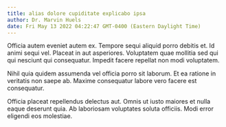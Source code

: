 ```yaml
---
title: alias dolore cupiditate explicabo ipsa
author: Dr. Marvin Huels
date: Fri May 13 2022 04:22:47 GMT-0400 (Eastern Daylight Time)
---
```

Officia autem eveniet autem ex. Tempore sequi aliquid porro debitis et. Id animi sequi vel. Placeat in aut asperiores. Voluptatem quae mollitia sed qui qui nesciunt qui consequatur. Impedit facere repellat non modi voluptatem.

 Nihil quia quidem assumenda vel officia porro sit laborum. Et ea ratione in veritatis non saepe ab. Maxime consequatur labore vero facere est consequatur.

 Officia placeat repellendus delectus aut. Omnis ut iusto maiores et nulla eaque deserunt quia. Ab laboriosam voluptates soluta officiis. Modi error eligendi eos molestiae.